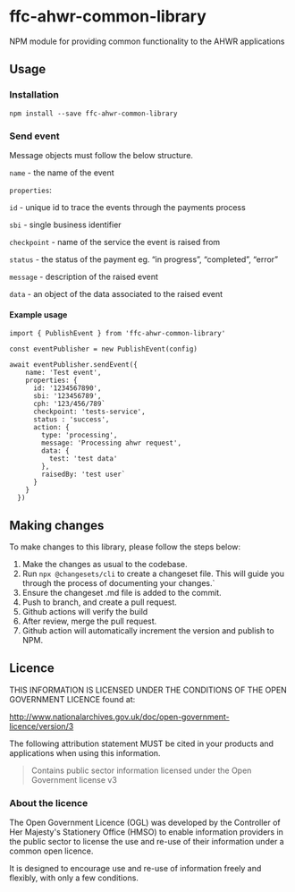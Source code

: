# ffc-ahwr-common-library

NPM module for providing common functionality to the AHWR applications

## Usage

### Installation

```
npm install --save ffc-ahwr-common-library

```

### Send event

Message objects must follow the below structure.

`name` - the name of the event

`properties`:

`id` - unique id to trace the events through the payments process

`sbi` - single business identifier

`checkpoint` - name of the service the event is raised from

`status` - the status of the payment eg. “in progress”, “completed”, “error”

`message` - description of the raised event

`data` - an object of the data associated to the raised event

#### Example usage

```
import { PublishEvent } from 'ffc-ahwr-common-library'

const eventPublisher = new PublishEvent(config)

await eventPublisher.sendEvent({
    name: 'Test event',
    properties: {
      id: '1234567890',
      sbi: '123456789',
      cph: '123/456/789`
      checkpoint: 'tests-service',
      status : 'success',
      action: {
        type: 'processing',
        message: 'Processing ahwr request',
        data: {
          test: 'test data'
        },
        raisedBy: 'test user`
      }
    }
  })

```

## Making changes

To make changes to this library, please follow the steps below:
1. Make the changes as usual to the codebase.
2. Run `npx @changesets/cli` to create a changeset file. This will guide you through the process of documenting your changes.`
3. Ensure the changeset .md file is added to the commit.
4. Push to branch, and create a pull request.
5. Github actions will verify the build
6. After review, merge the pull request.
7. Github action will automatically increment the version and publish to NPM.

## Licence

THIS INFORMATION IS LICENSED UNDER THE CONDITIONS OF THE OPEN GOVERNMENT LICENCE found at:

<http://www.nationalarchives.gov.uk/doc/open-government-licence/version/3>

The following attribution statement MUST be cited in your products and applications when using this information.

> Contains public sector information licensed under the Open Government license v3

### About the licence

The Open Government Licence (OGL) was developed by the Controller of Her Majesty's Stationery Office (HMSO) to enable information providers in the public sector to license the use and re-use of their information under a common open licence.

It is designed to encourage use and re-use of information freely and flexibly, with only a few conditions.
